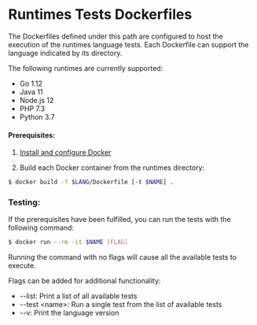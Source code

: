 # Runtimes Tests Dockerfiles

The Dockerfiles defined under this path are configured to host the execution of
the runtimes language tests. Each Dockerfile can support the language indicated
by its directory.

The following runtimes are currently supported:

-   Go 1.12
-   Java 11
-   Node.js 12
-   PHP 7.3
-   Python 3.7

#### Prerequisites:

1) [Install and configure Docker](https://docs.docker.com/install/)

2) Build each Docker container from the runtimes directory:

```bash
$ docker build -f $LANG/Dockerfile [-t $NAME] .
```

### Testing:

If the prerequisites have been fulfilled, you can run the tests with the
following command:

```bash
$ docker run --rm -it $NAME [FLAG]
```

Running the command with no flags will cause all the available tests to execute.

Flags can be added for additional functionality:

-   --list: Print a list of all available tests
-   --test &lt;name&gt;: Run a single test from the list of available tests
-   --v: Print the language version
